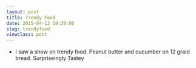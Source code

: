 ```yaml
---
layout: post
title: Trendy Food
date: 2015-04-12 19:29:00
slug: trendyfood
viewclass: post
---
```

<ul class="list--messages">
    <li class="message message--joe">
        <p class="message__copy">
            I saw a show on trendy food. Peanut butter and cucumber on 12 graid bread. Surpriseingly Tastey
        </p>
    </li>
</ul>

